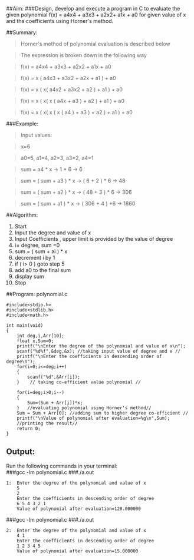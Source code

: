 ##Aim:
###Design, develop and execute a program in C to evaluate the given polynomial    f(x) = a4x4 + a3x3 + a2x2+ a1x + a0   for given value of x and the coefficients using Horner's method.

##Summary:
>Horner's method of polynomial evaluation is described below

>The expression is broken down  in the following way

>f(x) =  a4x4 +  a3x3 + a2x2 + a1x + a0

>f(x) =  x ( a4x3 +  a3x2 + a2x + a1 ) + a0

>f(x) =  x (  x(   a4x2 +  a3x2 + a2 )  + a1 ) + a0

>f(x) =  x (  x(   x ( a4x +  a3 ) + a2 )  + a1 ) + a0

>f(x) =  x (  x(   x (   x (  a4 )  +  a3 ) + a2 )  + a1 ) + a0


###Example:

>Input values:

>x=6

>a0=5, a1=4, a2=3, a3=2, a4=1

>sum =    a4  * x   		->  1 * 6 		-> 6

>sum =    ( sum + a3 )  * x	->  ( 6 + 2 ) * 6 	-> 48

>sum =    ( sum + a2 )  * x 	->  ( 48  + 3 ) * 6	->  306

>sum =    ( sum + a1 )  * x 	->  ( 306  + 4 ) *6	->  1860


##Algorithm:
1.  Start
2.  Input the degree and value of x
3.  Input Coefficients , upper limit is provided  by the value of degree
4.  i= degree,  sum =0
5.  sum = ( sum + ai ) * x
6.  decrement i by 1
7.  if ( i> 0 ) goto step 5
8.  add a0 to the final sum
9.  display sum
10. Stop

##Program: polynomial.c
	
	#include<stdio.h>
	#include<stdlib.h>
	#include<math.h>
	
	int main(void)
	{
	    int deg,i,Arr[10];
	    float x,Sum=0;
	    printf("\nEnter the degree of the polynomial and value of x\n");
	    scanf("%d%f",&deg,&x); //taking input value of degree and x //
	    printf("\nEnter the coefficients in descending order of degree\n");
	    for(i=0;i<=deg;i++)
	    {
	        scanf("%d",&Arr[i]);
	    }    // taking co-efficient value polynomial //
	
	    for(i=deg;i>0;i--)
	    {
	        Sum=(Sum + Arr[i])*x;
	    }   //evaluating polynomial using Horner's method//
	    Sum = Sum + Arr[0]; //adding sum to higher degree co-efficient //
	    printf("\nValue of polynomial after evaluation=%g\n",Sum);
	    //printing the result//
	    return 0;
	}
	
## Output:

Run the following commands in your terminal:<br>
###gcc -lm polynomial.c
###./a.out

	1:	Enter the degree of the polynomial and value of x
		5
		2
		Enter the coefficients in descending order of degree
		6 5 4 3 2 1
		Value of polynomial after evaluation=120.000000



###gcc -lm polynomial.c
###./a.out

	2: 	Enter the degree of the polynomial and value of x
		4 1
		Enter the coefficients in descending order of degree
		1 2 3 4 5
		Value of polynomial after evaluation=15.000000
